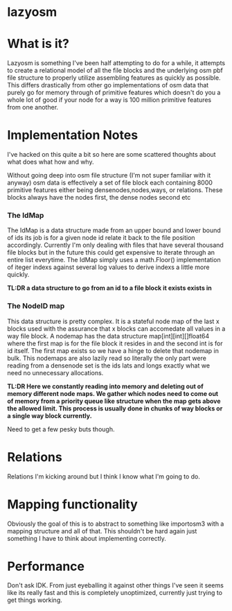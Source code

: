# lazyosm

# What is it? 

Lazyosm is something I've been half attempting to do for a while, it attempts to create a relational model of all the file blocks and the underlying osm pbf file structure to properly utilize assembling features as quickly as possible. This differs drastically from other go implementations of osm data that purely go for memory through of primitive features which doesn't do you a whole lot of good if your node for a way is 100 million primitive features from one another. 

# Implementation Notes

I've hacked on this quite a bit so here are some scattered thoughts about what does what how and why. 

Without going deep into osm file structure (I'm not super familiar with it anyway) osm data is effectively a set of file block each containing 8000 primitive features either being densenodes,nodes,ways, or relations. These blocks always have the nodes first, the dense nodes second etc            

### The IdMap

The IdMap is a data structure made from an upper bound and lower bound of ids its job is for a given node id relate it back to the file position accordingly. Currently I'm only dealing with files that have several thousand file blocks but in the future this could get expensive to iterate through an entire list everytime. The IdMap simply uses a math.Floor() implementation of iteger indexs against several log values to derive indexs a little more quickly.

**TL:DR a data structure to go from an id to a file block it exists exists in**

### The NodeID map

This data structure is pretty complex. It is a stateful node map of the last x blocks used with the assurance that x blocks can accomedate all values in a way file block. A nodemap has the data structure map[int][int][]float64 where the first map is for the file block it resides in and the second int is for id itself. The first map exists so we have a hinge to delete that nodemap in bulk. This nodemaps are also lazily read so literally the only part were reading from a densenode set is the ids lats and longs exactly what we need no unnecessary allocations. 

**TL:DR Here we constantly reading into memory and deleting out of memory different node maps. We gather which nodes need to come out of memory from a priority queue like structure when the map gets above the allowed limit. This process is usually done in chunks of way blocks or a single way block currently.**

Need to get a few pesky buts though. 


# Relations 

Relations I'm kicking around but I think I know what I'm going to do. 


# Mapping functionality

Obviously the goal of this is to abstract to something like importosm3 with a mapping structure and all of that. This shouldn't be hard again just something I have to think about implementing correctly. 

# Performance 

Don't ask IDK. From just eyeballing it against other things I've seen it seems like its really fast and this is completely unoptimized, currently just trying to get things working. 

